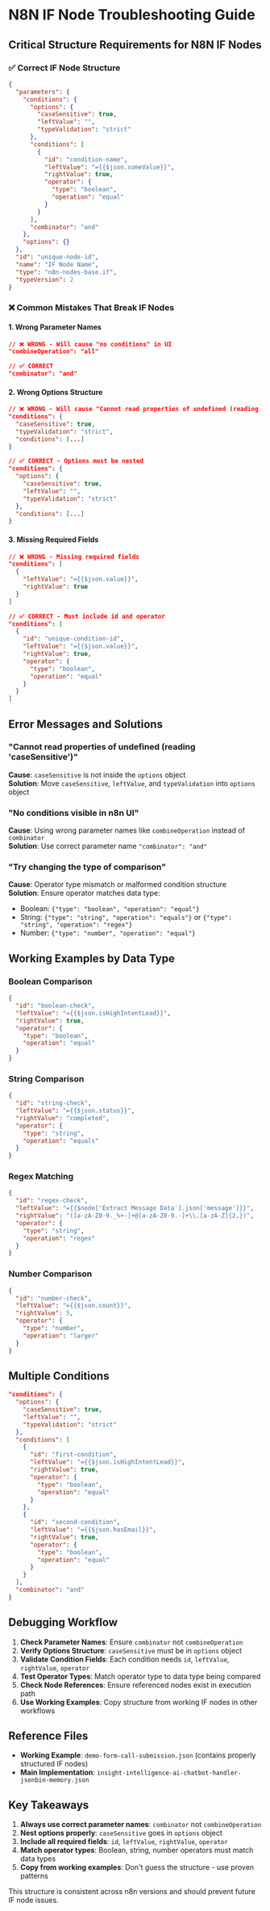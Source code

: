 # N8N IF Node Troubleshooting Guide

## Critical Structure Requirements for N8N IF Nodes

### ✅ Correct IF Node Structure

```json
{
  "parameters": {
    "conditions": {
      "options": {
        "caseSensitive": true,
        "leftValue": "",
        "typeValidation": "strict"
      },
      "conditions": [
        {
          "id": "condition-name",
          "leftValue": "={{$json.someValue}}",
          "rightValue": true,
          "operator": {
            "type": "boolean",
            "operation": "equal"
          }
        }
      ],
      "combinator": "and"
    },
    "options": {}
  },
  "id": "unique-node-id",
  "name": "IF Node Name",
  "type": "n8n-nodes-base.if",
  "typeVersion": 2
}
```

### ❌ Common Mistakes That Break IF Nodes

#### 1. Wrong Parameter Names
```json
// ❌ WRONG - Will cause "no conditions" in UI
"combineOperation": "all"

// ✅ CORRECT
"combinator": "and"
```

#### 2. Wrong Options Structure
```json
// ❌ WRONG - Will cause "Cannot read properties of undefined (reading 'caseSensitive')"
"conditions": {
  "caseSensitive": true,
  "typeValidation": "strict",
  "conditions": [...]
}

// ✅ CORRECT - Options must be nested
"conditions": {
  "options": {
    "caseSensitive": true,
    "leftValue": "",
    "typeValidation": "strict"
  },
  "conditions": [...]
}
```

#### 3. Missing Required Fields
```json
// ❌ WRONG - Missing required fields
"conditions": [
  {
    "leftValue": "={{$json.value}}",
    "rightValue": true
  }
]

// ✅ CORRECT - Must include id and operator
"conditions": [
  {
    "id": "unique-condition-id",
    "leftValue": "={{$json.value}}",
    "rightValue": true,
    "operator": {
      "type": "boolean",
      "operation": "equal"
    }
  }
]
```

## Error Messages and Solutions

### "Cannot read properties of undefined (reading 'caseSensitive')"
**Cause**: `caseSensitive` is not inside the `options` object  
**Solution**: Move `caseSensitive`, `leftValue`, and `typeValidation` into `options` object

### "No conditions visible in n8n UI"
**Cause**: Using wrong parameter names like `combineOperation` instead of `combinator`  
**Solution**: Use correct parameter name `"combinator": "and"`

### "Try changing the type of comparison"
**Cause**: Operator type mismatch or malformed condition structure  
**Solution**: Ensure operator matches data type:
- Boolean: `{"type": "boolean", "operation": "equal"}`
- String: `{"type": "string", "operation": "equals"}` or `{"type": "string", "operation": "regex"}`
- Number: `{"type": "number", "operation": "equal"}`

## Working Examples by Data Type

### Boolean Comparison
```json
{
  "id": "boolean-check",
  "leftValue": "={{$json.isHighIntentLead}}",
  "rightValue": true,
  "operator": {
    "type": "boolean",
    "operation": "equal"
  }
}
```

### String Comparison
```json
{
  "id": "string-check",
  "leftValue": "={{$json.status}}",
  "rightValue": "completed",
  "operator": {
    "type": "string",
    "operation": "equals"
  }
}
```

### Regex Matching
```json
{
  "id": "regex-check",
  "leftValue": "={{$node['Extract Message Data'].json['message']}}",
  "rightValue": "([a-zA-Z0-9._%+-]+@[a-zA-Z0-9.-]+\\.[a-zA-Z]{2,})",
  "operator": {
    "type": "string",
    "operation": "regex"
  }
}
```

### Number Comparison
```json
{
  "id": "number-check",
  "leftValue": "={{$json.count}}",
  "rightValue": 5,
  "operator": {
    "type": "number",
    "operation": "larger"
  }
}
```

## Multiple Conditions

```json
"conditions": {
  "options": {
    "caseSensitive": true,
    "leftValue": "",
    "typeValidation": "strict"
  },
  "conditions": [
    {
      "id": "first-condition",
      "leftValue": "={{$json.isHighIntentLead}}",
      "rightValue": true,
      "operator": {
        "type": "boolean",
        "operation": "equal"
      }
    },
    {
      "id": "second-condition", 
      "leftValue": "={{$json.hasEmail}}",
      "rightValue": true,
      "operator": {
        "type": "boolean",
        "operation": "equal"
      }
    }
  ],
  "combinator": "and"
}
```

## Debugging Workflow

1. **Check Parameter Names**: Ensure `combinator` not `combineOperation`
2. **Verify Options Structure**: `caseSensitive` must be in `options` object
3. **Validate Condition Fields**: Each condition needs `id`, `leftValue`, `rightValue`, `operator`
4. **Test Operator Types**: Match operator type to data type being compared
5. **Check Node References**: Ensure referenced nodes exist in execution path
6. **Use Working Examples**: Copy structure from working IF nodes in other workflows

## Reference Files

- **Working Example**: `demo-form-call-submission.json` (contains properly structured IF nodes)
- **Main Implementation**: `insight-intelligence-ai-chatbot-handler-jsonbin-memory.json`

## Key Takeaways

1. **Always use correct parameter names**: `combinator` not `combineOperation`
2. **Nest options properly**: `caseSensitive` goes in `options` object
3. **Include all required fields**: `id`, `leftValue`, `rightValue`, `operator`
4. **Match operator types**: Boolean, string, number operators must match data types
5. **Copy from working examples**: Don't guess the structure - use proven patterns

This structure is consistent across n8n versions and should prevent future IF node issues.